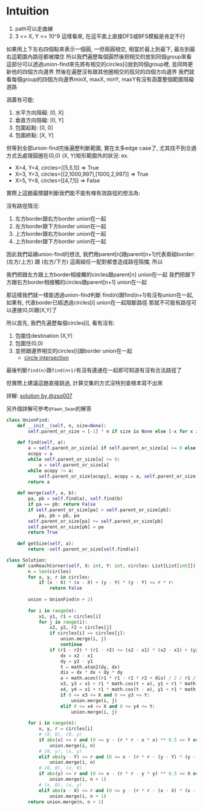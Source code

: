 # Intuition

1. path可以走曲線
2. 3 <= X, Y <= 10^9
這樣看來, 在這平面上直接DFS或BFS模擬是肯定不行

如果用上下左右四個點來表示一個圓, 一但兩圓相交, 相當於最上到最下, 最左到最右這範圍內路徑都被擋住
所以我們遍歷每個圓然後把相交的放到同個group來看
這部分可以透過union-find來先將有相交的circles[i]放到同個group裡, 並同時更新他的四個方向邊界
然後在遍歷沒有跟其他圈相交的孤兒的四個方向邊界
我們就看每個group的四個方向邊界minX, maxX, minY, maxY有沒有涵蓋整個範圍阻礙道路

涵蓋有可能:
1. 水平方向阻礙: [0, X]
2. 垂直方向阻礙: [0, Y]
3. 包圍起點: [0, 0]
4. 包圍終點: [X, Y]

但等到全部union-find完後遍歷判斷範圍, 實在太多edge case了, 尤其找不到合適方式去處理圓圈在(0,0) (X, Y)矩形範圍外的狀況:
ex. 
- X=4, Y=4, circles=[[5,5,1]] => True
- X=3, Y=3, circles=[[2,1000,997],[1000,2,997]] => True
- X=5, Y=8, circles=[[4,7,1]] => False

實際上這題最關鍵判斷我們能不能有條有效路徑的想法為: 

沒有路徑情況:
1. 左方border跟右方border union在一起
2. 左方border跟下方border union在一起
3. 上方border跟右方border union在一起
4. 上方border跟下方border union在一起

因此我們延續union-find的想法, 我們用parent[n]跟parent[n+1]代表兩組border: (左方/上方) 跟 (右方/下方)
這兩組任一配對都會造成路徑阻擋, 所以

我們把跟左方跟上方border相接觸的circles跟parent[n] union在一起
我們把跟下方跟右方border相接觸的circles跟parent[n+1] union在一起

那這樣我們就一樣能透過union-find判斷 find(n)跟find(n+1)有沒有union在一起, 如果有, 代表border已經透過circles[i] union在一起阻斷路徑
那就不可能有路徑可以連接(0,0)跟(X,Y)了

所以首先, 我們先遍歷每個circles[i], 看有沒有:
1. 包圍住destination (X,Y)
2. 包圍住(0,0)
3. 並把跟邊界相交的circles[i]跟border union在一起
    - [circle intersection](https://paulbourke.net/geometry/circlesphere/)

最後判斷`find(n)`跟`find(n+1)`有沒有連通在一起即可知道有沒有合法路徑了

但實際上建議這題直接跳過, 計算交集的方式沒特別查根本寫不出來

詳解: [solution by @zsq007](https://leetcode.com/problems/check-if-the-rectangle-corner-is-reachable/solutions/5595662/python3-passed-all-testcases-check-intersection-points)


另外個詳解可參考`@Yawn_Sean`的解答

```py
class UnionFind:
    def __init__(self, n, size=None):
        self.parent_or_size = [-1] * n if size is None else [-x for x in size]
 
    def find(self, a):
        a = self.parent_or_size[a] if self.parent_or_size[a] >= 0 else a
        acopy = a
        while self.parent_or_size[a] >= 0:
            a = self.parent_or_size[a]
        while acopy != a:
            self.parent_or_size[acopy], acopy = a, self.parent_or_size[acopy]
        return a
 
    def merge(self, a, b):
        pa, pb = self.find(a), self.find(b)
        if pa == pb: return False
        if self.parent_or_size[pa] > self.parent_or_size[pb]:
            pa, pb = pb, pa
        self.parent_or_size[pa] += self.parent_or_size[pb]
        self.parent_or_size[pb] = pa
        return True
 
    def getSize(self, a):
        return -self.parent_or_size[self.find(a)]

class Solution:
    def canReachCorner(self, X: int, Y: int, circles: List[List[int]]) -> bool:
        n = len(circles)
        for x, y, r in circles:
            if (x - X) * (x - X) + (y - Y) * (y - Y) <= r * r:
                return False
        
        union = UnionFind(n + 2)
        
        for i in range(n):
            x1, y1, r1 = circles[i]
            for j in range(i):
                x2, y2, r2 = circles[j]
                if circles[i] == circles[j]:
                    union.merge(i, j)
                    continue
                if (r1 - r2) * (r1 - r2) <= (x2 - x1) * (x2 - x1) + (y2 - y1) * (y2 - y1) <= (r1 + r2) * (r1 + r2):
                    dx = x2 - x1
                    dy = y2 - y1
                    t = math.atan2(dy, dx)
                    dis = dx * dx + dy * dy
                    a = math.acos((r1 * r1 - r2 * r2 + dis) / 2 / r1 / math.sqrt(dis))
                    x3, y3 = x1 + r1 * math.cos(t + a), y1 + r1 * math.sin(t + a)
                    x4, y4 = x1 + r1 * math.cos(t - a), y1 + r1 * math.sin(t - a)
                    if 0 <= x3 <= X and 0 <= y3 <= Y:
                        union.merge(i, j)
                    elif 0 <= x4 <= X and 0 <= y4 <= Y:
                        union.merge(i, j)
        
        for i in range(n):
            x, y, r = circles[i]
            # (0, 0), (0, y)
            if abs(x) <= r and (0 <= y - (r * r - x * x) ** 0.5 <= Y or 0 <= y + (r * r - x * x) ** 0.5 <= Y):
                union.merge(i, n)
            # (0, y), (x, y)
            elif abs(y - Y) <= r and (0 <= x - (r * r - (y - Y) * (y - Y)) ** 0.5 <= X or 0 <= x + (r * r - (y - Y) * (y - Y)) ** 0.5 <= X):
                union.merge(i, n)
            # (0, 0), (x, 0)
            if abs(y) <= r and (0 <= x - (r * r - y * y) ** 0.5 <= X or 0 <= x + (r * r - y * y) ** 0.5 <= X):
                union.merge(i, n + 1)
            # (x, 0), (x, y)
            elif abs(x - X) <= r and (0 <= y - (r * r - (x - X) * (x - X)) ** 0.5 <= Y or 0 <= y + (r * r - (x - X) * (x - X)) ** 0.5 <= Y):
                union.merge(i, n + 1)
        return union.merge(n, n + 1)

```